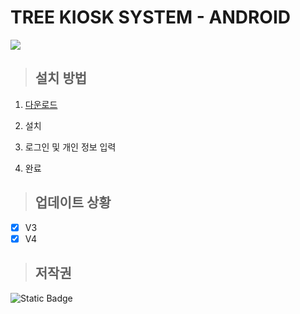 # TREE KIOSK SYSTEM - ANDROID

<img src="https://img.shields.io/badge/android-3DDC84?style=for-the-badge&logo=android&logoColor=white">

> ## 설치 방법

1. [다운로드](https://github.com/treeentertainment/KIOSK-ANDROID/releases/latest)

2. 설치

3. 로그인 및 개인 정보 입력

4. 완료

> ## 업데이트 상황

 - [x] V3
 - [X] V4

> ## 저작권

![Static Badge](https://img.shields.io/badge/tree%20entertainment-green?style=for-the-badge&label=link.now&link=https%3A%2F%2Flink.now%2Ftreeentertainment)
